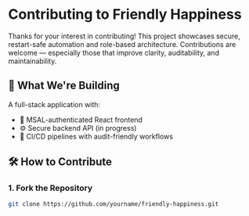 # Contributing to Friendly Happiness

Thanks for your interest in contributing! This project showcases secure, restart-safe automation and role-based architecture. Contributions are welcome — especially those that improve clarity, auditability, and maintainability.

## 🧩 What We're Building
A full-stack application with:
- 🔐 MSAL-authenticated React frontend
- ⚙️ Secure backend API (in progress)
- 🚀 CI/CD pipelines with audit-friendly workflows

## 🛠️ How to Contribute

### 1. Fork the Repository
```bash
git clone https://github.com/yourname/friendly-happiness.git